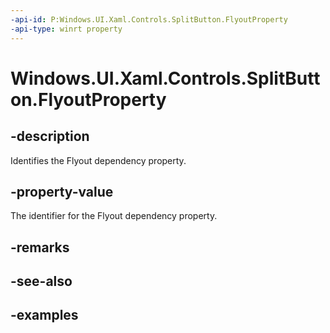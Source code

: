 ```yaml
---
-api-id: P:Windows.UI.Xaml.Controls.SplitButton.FlyoutProperty
-api-type: winrt property
---
```


<!-- Property syntax.
public DependencyProperty FlyoutProperty { get; }
-->

# Windows.UI.Xaml.Controls.SplitButton.FlyoutProperty

## -description

Identifies the Flyout dependency property.

## -property-value

The identifier for the Flyout dependency property.

## -remarks

## -see-also

## -examples


